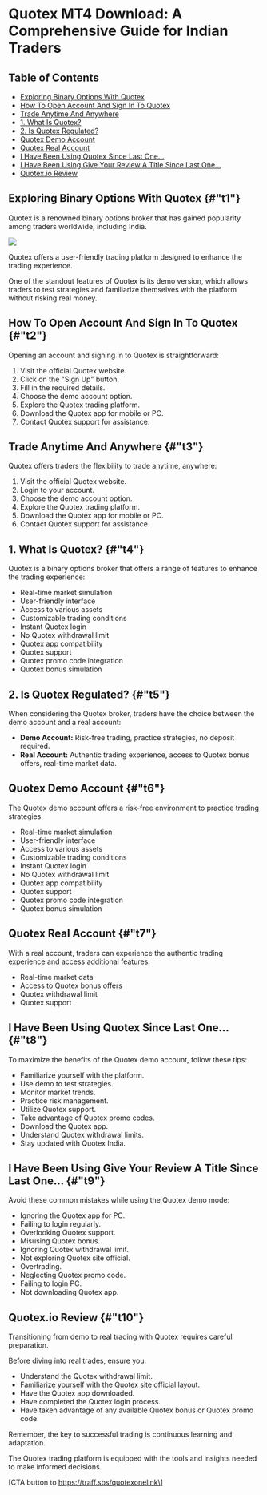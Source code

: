 # Quotex MT4 Download: A Comprehensive Guide for Indian Traders

## Table of Contents

-   [Exploring Binary Options With Quotex](\%22#t1\%22)
-   [How To Open Account And Sign In To Quotex](\%22#t2\%22)
-   [Trade Anytime And Anywhere](\%22#t3\%22)
-   [1. What Is Quotex?](\%22#t4\%22)
-   [2. Is Quotex Regulated?](\%22#t5\%22)
-   [Quotex Demo Account](\%22#t6\%22)
-   [Quotex Real Account](\%22#t7\%22)
-   [I Have Been Using Quotex Since Last One...](\%22#t8\%22)
-   [I Have Been Using Give Your Review A Title Since Last
    One...](\%22#t9\%22)
-   [Quotex.io Review](\%22#t10\%22)

## Exploring Binary Options With Quotex {#"t1"}

Quotex is a renowned binary options broker that has gained popularity
among traders worldwide, including India.

[![](https://static.quotex.io/files/5_en/300_250.jpg)](https://traff.sbs/brokerqxsignupf)

Quotex offers a user-friendly trading platform designed to enhance the
trading experience.

One of the standout features of Quotex is its demo version, which allows
traders to test strategies and familiarize themselves with the platform
without risking real money.

## How To Open Account And Sign In To Quotex {#"t2"}

Opening an account and signing in to Quotex is straightforward:

1.  Visit the official Quotex website.
2.  Click on the "Sign Up" button.
3.  Fill in the required details.
4.  Choose the demo account option.
5.  Explore the Quotex trading platform.
6.  Download the Quotex app for mobile or PC.
7.  Contact Quotex support for assistance.

## Trade Anytime And Anywhere {#"t3"}

Quotex offers traders the flexibility to trade anytime, anywhere:

1.  Visit the official Quotex website.
2.  Login to your account.
3.  Choose the demo account option.
4.  Explore the Quotex trading platform.
5.  Download the Quotex app for mobile or PC.
6.  Contact Quotex support for assistance.

## 1. What Is Quotex? {#"t4"}

Quotex is a binary options broker that offers a range of features to
enhance the trading experience:

-   Real-time market simulation
-   User-friendly interface
-   Access to various assets
-   Customizable trading conditions
-   Instant Quotex login
-   No Quotex withdrawal limit
-   Quotex app compatibility
-   Quotex support
-   Quotex promo code integration
-   Quotex bonus simulation

## 2. Is Quotex Regulated? {#"t5"}

When considering the Quotex broker, traders have the choice between the
demo account and a real account:

-   **Demo Account:** Risk-free trading, practice strategies, no deposit
    required.
-   **Real Account:** Authentic trading experience, access to Quotex
    bonus offers, real-time market data.

## Quotex Demo Account {#"t6"}

The Quotex demo account offers a risk-free environment to practice
trading strategies:

-   Real-time market simulation
-   User-friendly interface
-   Access to various assets
-   Customizable trading conditions
-   Instant Quotex login
-   No Quotex withdrawal limit
-   Quotex app compatibility
-   Quotex support
-   Quotex promo code integration
-   Quotex bonus simulation

## Quotex Real Account {#"t7"}

With a real account, traders can experience the authentic trading
experience and access additional features:

-   Real-time market data
-   Access to Quotex bonus offers
-   Quotex withdrawal limit
-   Quotex support

## I Have Been Using Quotex Since Last One... {#"t8"}

To maximize the benefits of the Quotex demo account, follow these tips:

-   Familiarize yourself with the platform.
-   Use demo to test strategies.
-   Monitor market trends.
-   Practice risk management.
-   Utilize Quotex support.
-   Take advantage of Quotex promo codes.
-   Download the Quotex app.
-   Understand Quotex withdrawal limits.
-   Stay updated with Quotex India.

## I Have Been Using Give Your Review A Title Since Last One... {#"t9"}

Avoid these common mistakes while using the Quotex demo mode:

-   Ignoring the Quotex app for PC.
-   Failing to login regularly.
-   Overlooking Quotex support.
-   Misusing Quotex bonus.
-   Ignoring Quotex withdrawal limit.
-   Not exploring Quotex site official.
-   Overtrading.
-   Neglecting Quotex promo code.
-   Failing to login PC.
-   Not downloading Quotex app.

## Quotex.io Review {#"t10"}

Transitioning from demo to real trading with Quotex requires careful
preparation.

Before diving into real trades, ensure you:

-   Understand the Quotex withdrawal limit.
-   Familiarize yourself with the Quotex site official layout.
-   Have the Quotex app downloaded.
-   Have completed the Quotex login process.
-   Have taken advantage of any available Quotex bonus or Quotex promo
    code.

Remember, the key to successful trading is continuous learning and
adaptation.

The Quotex trading platform is equipped with the tools and insights
needed to make informed decisions.

\[CTA button to https://traff.sbs/quotexonelink\]

